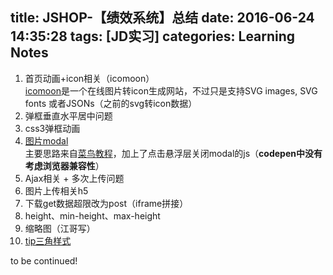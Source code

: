 title: JSHOP-【绩效系统】总结
date: 2016-06-24 14:35:28
tags: [JD实习]
categories: Learning Notes
---
1. 首页动画+icon相关（icomoon）    
[icomoon](https://icomoon.io/)是一个在线图片转icon生成网站，不过只是支持SVG images, SVG fonts 或者JSONs（之前的svg转icon数据）
2. 弹框垂直水平居中问题    
3. css3弹框动画    
4. [图片modal](http://codepen.io/illuSioN4ng/pen/rLvZjG)    
主要思路来自[菜鸟教程](http://www.runoob.com/css3/css3-images.html)，加上了点击悬浮层关闭modal的js（**codepen中没有考虑浏览器兼容性**）
5. Ajax相关 + 多次上传问题
6. 图片上传相关h5
7. 下载get数据超限改为post（iframe拼接）
8. height、min-height、max-height
9. 缩略图（江哥写）
10. [tip三角样式](http://codepen.io/illuSioN4ng/pen/xOjVPQ)

to be continued!